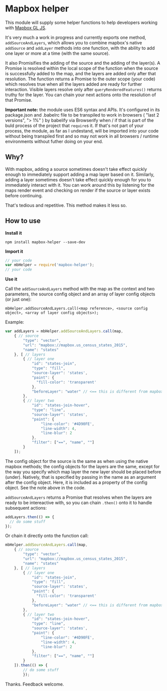 # Mapbox helper

This module will supply some helper functions to help developers working with [Mapbox GL JS](https://www.mapbox.com/mapbox-gl-js/api/).

It's very much a work in progress and currently exports one method, `addSourceAndLayers`, which allows you to combine mapbox's native `addSource` and `addLayer` methods into one function, with the ability to add one layer or more at a time (with the same source).

It also Promisifies the adding of the source and the adding of the layer(s). A Promise is resolved within the local scope of the function when the source is successfully added to the map, and the layers are added only after that resolution. The function returns a Promise to the outer scope (your code) which resolves true when all the layers added are ready for further interaction. Visible layers resolve only after `queryRenderedFeatures()` returns truthy for the layer. You can chain your next actions onto the resolution of that Promise.

**Important note:** the module uses ES6 syntax and APIs. It's configured in its package.json and .babelrc file to be transpiled to work in browsers ( "last 2 versions", "> 1%" ) by babelify via Browserify when / if that is part of the buld process of the project that `require`s it. If that's not part of your process, the module, as far as I undestand, will be imported into your code without being transpiled first and so may not work in all browsers / runtime environments without futher doing on your end.

## Why?

With mapbox, adding a source sometimes doesn't take effect quickly enough to immediately support adding a map layer based on it. Similarly, adding a layer sometimes doesn't take effect quickly enough for you to immediately interact with it. You can work around this by listening for the maps render event and checking on render if the source or layer exists before continuing.

That's tedious and repetitive. This method makes it less so.

## How to use

**Install it**

 `npm install mapbox-helper --save-dev`

**Import it**

```javascript
// your code
var mbHelper = require('mapbox-helper');
// your code
``` 

 **Use it**

 Call the `addSourceAndLayers` method with the map as the context and two parameters, the source config object and an array of layer config objects (or just one):

 `mbHelper.addSourceAndLayers.call(<map reference>, <source config object>, <array of layer config objects>);`

Example:

```javascript
var addLayers = mbHelper.addSourceAndLayers.call(map,
    { // source
        "type": "vector",
        "url": "mapbox://mapbox.us_census_states_2015",
        "name": "states"
    }, [ // layers
        { // layer one
            "id": "states-join",
            "type": "fill",
            "source-layer": 'states',
            "paint": {
              "fill-color": 'transparent'
            },
            "beforeLayer": "water" // <== this is different from mapbox native specs
        },
        { // layer two
            "id": "states-join-hover",
            "type": "line",
            "source-layer": 'states',
            "paint": {
                "line-color": '#4D90FE',
                "line-width": 4,
                "line-blur": 2
            },
            "filter": ["==", "name", ""]
        }
    ]);
```

The config object for the source is the same as when using the native mapbox methods; the config objects for the layers are the same, except for the way you specify which map layer the new layer should be placed before (under). Natively, that is specified by passing in the name as an argument after the config object. Here, it is included as a property of the config object. See the note above in the code.

`addSourceAndLayers` returns a Promise that resolves when the layers are ready to be intereactive with, so you can chain `.then()` onto it to handle subsequent actions:

```javascript
addLayers.then(() => {
  // do some stuff
});
```

Or chain it directly onto the function call:

```javascript
mbHelper.addSourceAndLayers.call(map,
    { // source
        "type": "vector",
        "url": "mapbox://mapbox.us_census_states_2015",
        "name": "states"
    }, [ // layers
        { // layer one
            "id": "states-join",
            "type": "fill",
            "source-layer": 'states',
            "paint": {
              "fill-color": 'transparent'
            },
            "beforeLayer": "water" // <== this is different from mapbox native specs
        },
        { // layer two
            "id": "states-join-hover",
            "type": "line",
            "source-layer": 'states',
            "paint": {
                "line-color": '#4D90FE',
                "line-width": 4,
                "line-blur": 2
            },
            "filter": ["==", "name", ""]
        }
    ]).then(() => {
        // do some stuff
        });
```

Thanks. Feedback welcome.